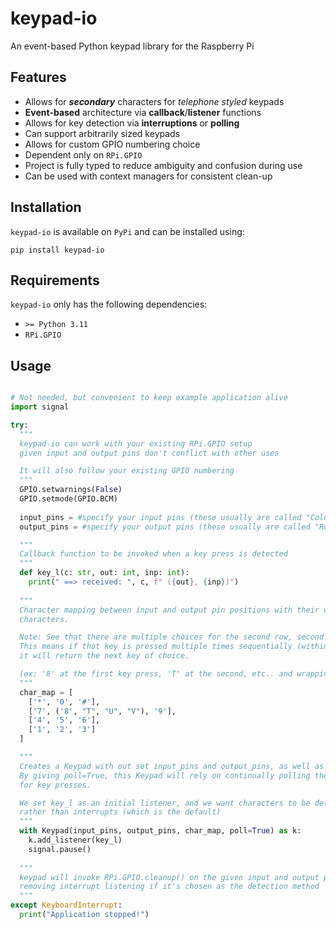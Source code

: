 # keypad-io

 An event-based Python keypad library for the Raspberry Pi

## Features
- Allows for **_secondary_** characters for _telephone styled_ keypads
- **Event-based** architecture via **callback**/**listener** functions
- Allows for key detection via **interruptions** or **polling**
- Can support arbitrarily sized keypads
- Allows for custom GPIO numbering choice
- Dependent only on `RPi.GPIO`
- Project is fully typed to reduce ambiguity and confusion during use
- Can be used with context managers for consistent clean-up

## Installation

`keypad-io` is available on `PyPi` and can be installed using:

```
pip install keypad-io
```

## Requirements
`keypad-io` only has the following dependencies:
- `>= Python 3.11`
- `RPi.GPIO`

## Usage
```Python

# Not needed, but convenient to keep example application alive
import signal

try:
  """
  keypad-io can work with your existing RPi.GPIO setup
  given input and output pins don't conflict with other uses

  It will also follow your existing GPIO numbering
  """
  GPIO.setwarnings(False)
  GPIO.setmode(GPIO.BCM)
  
  input_pins = #specify your input pins (these usually are called "Column" pins)
  output_pins = #specify your output pins (these usually are called "Row" pins)

  """
  Callback function to be invoked when a key press is detected
  """
  def key_l(c: str, out: int, inp: int):
    print(" ==> received: ", c, f" ({out}, {inp})")
  
  """
  Character mapping between input and output pin positions with their expected
  characters. 

  Note: See that there are multiple choices for the second row, second column key.
  This means if that key is pressed multiple times sequentially (within a set amount of miliseconds)
  it will return the next key of choice.

  (ex: '8' at the first key press, 'T' at the second, etc.. and wrapping back to '8')
  """
  char_map = [
    ['*', '0', '#'], 
    ['7', ('8', "T", "U", "V"), '9'], 
    ['4', '5', '6'], 
    ['1', '2', '3']
  ]

  """
  Creates a Keypad with out set input_pins and output_pins, as well as character mapping.
  By giving poll=True, this Keypad will rely on continually polling the provided pins
  for key presses.

  We set key_l as an initial listener, and we want characters to be detected via polling
  rather than interrupts (which is the default)
  """
  with Keypad(input_pins, output_pins, char_map, poll=True) as k:
    k.add_listener(key_l)
    signal.pause()
  
  """
  keypad will invoke RPi.GPIO.cleanup() on the given input and output pins, as well as
  removing interrupt listening if it's chosen as the detection method
  """
except KeyboardInterrupt:
  print("Application stopped!")
```